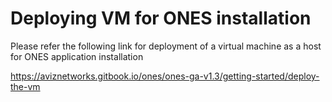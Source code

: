 # <b> Deploying VM for ONES installation</b> 

Please refer the following link for deployment of a virtual machine as a host for ONES application installation

<a href="https://aviznetworks.gitbook.io/ones/ones-ga-v1.3/getting-started/deploy-the-vm">https://aviznetworks.gitbook.io/ones/ones-ga-v1.3/getting-started/deploy-the-vm</a>